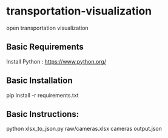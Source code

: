 # transportation-visualization
open transportation visualization
## Basic Requirements ##
Install Python : https://www.python.org/
## Basic Installation ##
pip install -r requirements.txt
## Basic Instructions: ##
python xlsx_to_json.py raw/cameras.xlsx cameras output.json
